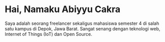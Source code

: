 # Hai, Namaku Abiyyu Cakra

Saya adalah seorang freelancer sekaligus mahasiswa semester 4 di salah satu kampus di Depok, Jawa Barat. Sangat senang dengan teknologi web, Internet of Things (IoT) dan Open Source. 
